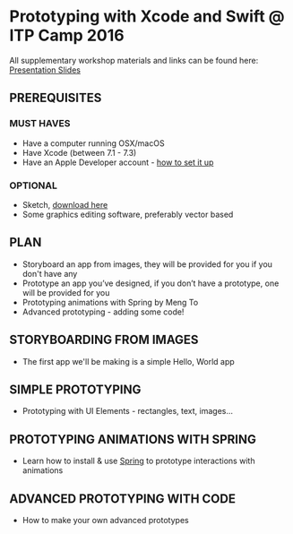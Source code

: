 # Prototyping with Xcode and Swift @ ITP Camp 2016
All supplementary workshop materials and links can be found here: [Presentation Slides](https://docs.google.com/presentation/d/1A8NHtQEestswjv4FRpV_piCyJeJwtOuuwQ6hZ4cNaSs/edit?usp=sharing)

## PREREQUISITES
### MUST HAVES
* Have a computer running OSX/macOS 
* Have Xcode (between 7.1 - 7.3)
* Have an Apple Developer account - [how to set it up](http://www.idownloadblog.com/2015/12/24/how-to-create-a-free-apple-developer-account-xcode/)

### OPTIONAL
* Sketch, [download here](https://www.sketchapp.com/)
* Some graphics editing software, preferably vector based

## PLAN
* Storyboard an app from images, they will be provided for you if you don't have any
* Prototype an app you’ve designed, if you don’t have a prototype, one will be provided for you
* Prototyping animations with Spring by Meng To
* Advanced prototyping - adding some code!


## STORYBOARDING FROM IMAGES
* The first app we'll be making is a simple Hello, World app

<!--![Hello ITP gif](Assets/helloITPVideo.gif)-->

## SIMPLE PROTOTYPING
* Prototyping with UI Elements - rectangles, text, images...

<!--![Navigation gif](Assets/NavVideo.gif)-->

## PROTOTYPING ANIMATIONS WITH SPRING
* Learn how to install & use [Spring](https://github.com/MengTo/Spring) to prototype interactions with animations

<!--![Random colors gif](Assets/randomColors.gif)-->

## ADVANCED PROTOTYPING WITH CODE
* How to make your own advanced prototypes